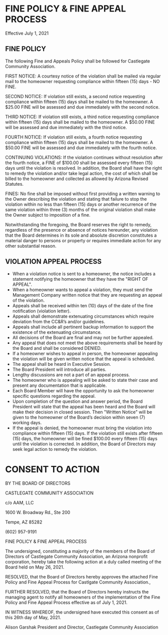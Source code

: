 # FINE POLICY & FINE APPEAL PROCESS

Effective July 1, 2021

## FINE POLICY
The following Fine and Appeals Policy shall be followed for Castlegate
Community Association.

FIRST NOTICE: A courtesy notice of the violation shall be mailed via regular mail to the homeowner requesting compliance within fifteen (15) days - NO FINE.

SECOND NOTICE: If violation still exists, a second notice requesting compliance within fifteen (15) days shall be mailed to the homeowner. A $25.00 FINE will be assessed and due immediately with the second notice.

THIRD NOTICE: If violation still exists, a third notice requesting compliance within fifteen (15) days shall be mailed to the homeowner. A $50.00 FINE will be assessed and due immediately with the third notice.

FOURTH NOTICE: If violation still exists, a fourth notice requesting compliance within fifteen (15) days shall be mailed to the homeowner. A $50.00 FINE will be assessed and due immediately with the fourth notice.

CONTINUING VIOLATIONS: If the violation continues without resolution after the fourth notice, a FINE of $100.00 shall be assessed every fifteen (15) days until the violation is resolved. In addition, the Board shall have the right to remedy the violation and/or take legal action, the cost of which shall be billed to the homeowner and collected as allowed by Arizona Revised Statutes.

FINES: No fine shall be imposed without first providing a written warning to the Owner describing the violation and stating that failure to stop the violation within no less than fifteen (15) days or another recurrence of the same violation within three (3) months of the original violation shall make the Owner subject to imposition of a fine.

Notwithstanding the foregoing, the Board reserves the right to remedy, regardless of the presence or absence of notices hereunder, any violation that the Board determines in its sole and absolute discretion constitutes a material danger to persons or property or requires immediate action for any other substantial reason.

## VIOLATION APPEAL PROCESS

* When a violation notice is sent to a homeowner, the notice includes a statement notifying the homeowner that they have the "RIGHT OF APPEAL".
* When a homeowner wants to appeal a violation, they must send the Management Company written notice that they are requesting an appeal of the violation.
* Appeals shall be received within ten (10) days of the date of the fine notification (violation letter).
* Appeals shall demonstrate extenuating circumstances which require deviation from the CC&R’s and/or guidelines.
* Appeals shall include all pertinent backup information to support the existence of the extenuating circumstance.
* All decisions of the Board are final and may not be further appealed.
* Any appeal that does not meet the above requirements shall be heard by the Board and shall be considered DENIED.
* If a homeowner wishes to appeal in person, the homeowner appealing the violation will be given written notice that the appeal is scheduled.
* The appeal shall be heard in Executive Session.
* The Board President will introduce all parties.
* Lengthy discussions are not a part of an appeal process.
* The homeowner who is appealing will be asked to state their case and present any documentation that is applicable.
* Each Board Member will have the opportunity to ask the homeowner specific questions regarding the appeal.
* Upon completion of the question and answer period, the Board President will state that the appeal has been heard and the Board will make their decision in closed session. Then "Written Notice" will be given to the homeowner of the Board’s decision within seven (7) working days.
* If the appeal is denied, the homeowner must bring the violation into compliance within fifteen (15) days. If the violation still exists after fifteen (15) days, the homeowner will be fined $100.00 every fifteen (15) days until the violation is corrected. In addition, the Board of Directors may seek legal action to remedy the violation.

# CONSENT TO ACTION

BY THE BOARD OF DIRECTORS

CASTLEGATE COMMUNITY ASSOCIATION

c/o AAM, LLC

1600 W. Broadway Rd., Ste 200

Tempe, AZ 85282

(602) 957-9191

FINE POLICY & FINE APPEAL PROCESS

The undersigned, constituting a majority of the members of the Board of Directors of Castlegate Community Association, an Arizona nonprofit corporation, hereby take the following action at a duly called meeting of the Board held on May 26, 2021.

RESOLVED, that the Board of Directors hereby approves the attached Fine Policy and Fine Appeal Process for Castlgate Community Association.,

FURTHER RESOLVED, that the Board of Directors hereby instructs the managing agent to notify all homeowners of the implementation of the Fine Policy and Fine Appeal Process effective as of July 1, 2021.

IN WITNESS WHEREOF, the undersigned have executed this consent as of this 26th day of May, 2021.


Alison Garshak
President and Director, Castlegate Community Association
